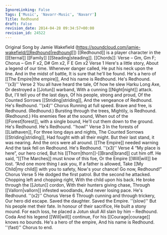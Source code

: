 ```yaml
---
IgnoreLinking: False
Tags: ['Music', 'Navarr-Music', 'Navarr']
Title: Redhound
draft: False
revision_date: 2014-04-28 09:34:57+00:00
revision_id: 24522
---
```


Original Song by Jamie Wakefield  (https://soundcloud.com/jamie-wakefield/[[Redhound|redhound]]) 
[[Redhound]] is a player character in the [[Eternal]] [[Family]] [[Steading|steading]].
[[Chords]]: Verse – Gm,  Gm F; Chorus – Gm F x2, D# Gm x2, F E Gm x2
Verse 1
Here's a little story,
About a legend of our time.
Whenever danger called,
He put his neck upon the line.
And in the midst of battle,
It is sure that he'll be found.
He's a hero of [[The Empire|the empire]],
And his name is Redhound.
He's Redhound. ''(x3)''
Verse 2
You all have heard the tale,
Of how he slew Harku Long Axe,
Or destroyed a [[Jotun]] warband,
With a cunning [[Night|night]] attack.
But, I'll tell you of the last days,
Of his people, strong and proud,
Of the Counted Sorrows [[Striding|striding]],
And the vengeance of Redhound.
He's Redhound. ''(x4)''
Chorus
Running at full speed.
Brave and free, is Redhound. (Redhound.)
Bursting through the trees,
Mightily, is Redhound. (Redhound.)
His enemies flee at the sound,
When out of the [[Forest|forest]], with a single bound,
He'll cut them down to the ground.
He's Redhound. He's Redhound. 
''howl''
Verse 3
In the forests of [[Liathaven]],
For three long days and nights,
The Counted Sorrows [[Striding|striding]],
Had fought with all their might.
But their last stand, it was nearing.
And the orcs were all around.
[[The Empire]] needed warning
And the task fell on Redhound.
He's Redhound. ''(x3)''
Verse 4
“My place is here”, our hero cried,
But his [[Thorn|thorn]]-[[Brand|brand]] cut him off. He said, 
“[[The Marches]] must know of this foe,
Or the Empire [[Will|will]] be lost.
“And one more thing I ask you,
If a father is allowed,
Take [[My Child|my child]] with you to safety,
Now's your chance! Go now, Redhound!”
Chorus
Verse 5
He dodged the first patrol.
But the second he attacked.
Chopping left and chopping right,
With the child upon his back.
He broke through the [[Jotun]] cordon,
With their hunters giving chase,
Through [[Vallorn|vallorn]] infested woodlands,
And never losing pace.
He's Redhound. ''(x2)''
Chorus
Verse 6
Through cunning and through trickery,
Our hero did escape.
Saved the daughter. Saved the Empire.
''(slow)''
But his people met their fate.
In honour of their sacrifice,
He built a stony mound.
For each loss, he placed a Jotun skull 
All slain by him – Redhound.
Coda
And his legend [[Will|will]] continue,
For his [[Courage|courage]] knows no bounds.
He's a hero of the empire,
And his name is Redhound.
''(fast)''
Chorus to end.